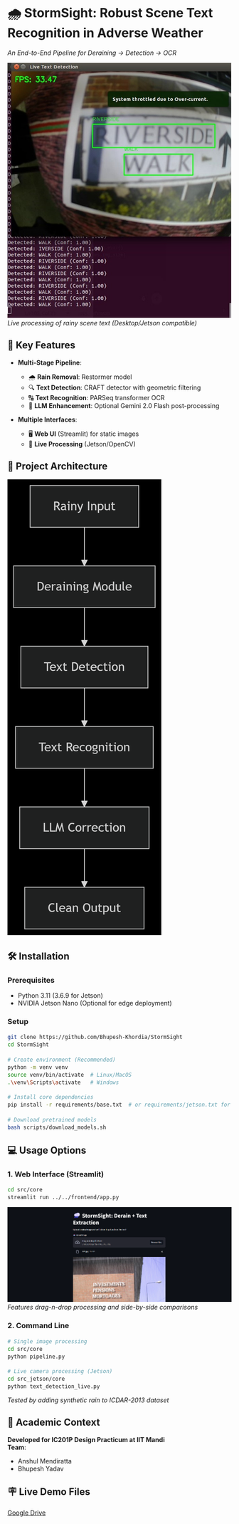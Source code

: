 # 🌧️ StormSight: Robust Scene Text Recognition in Adverse Weather  
*An End-to-End Pipeline for Deraining → Detection → OCR*  

![StormSight Demo](assets/demo.jpeg)  
*Live processing of rainy scene text (Desktop/Jetson compatible)*  

## 🚀 Key Features  
- **Multi-Stage Pipeline**:  
  - 🌧️ **Rain Removal**: Restormer model
  - 🔍 **Text Detection**: CRAFT detector with geometric filtering  
  - 🔠 **Text Recognition**: PARSeq transformer OCR  
  - 🤖 **LLM Enhancement**: Optional Gemini 2.0 Flash post-processing  

- **Multiple Interfaces**:  
  - 🖥️ **Web UI** (Streamlit) for static images  
  - 🎥 **Live Processing** (Jetson/OpenCV)  

## 📂 Project Architecture  
![StormSight Architecture](assets/architecture.png)  

## 🛠️ Installation  

### Prerequisites  
- Python 3.11 (3.6.9 for Jetson)  
- NVIDIA Jetson Nano (Optional for edge deployment)  

### Setup  
```bash
git clone https://github.com/Bhupesh-Khordia/StormSight
cd StormSight

# Create environment (Recommended)
python -m venv venv
source venv/bin/activate  # Linux/MacOS
.\venv\Scripts\activate   # Windows

# Install core dependencies
pip install -r requirements/base.txt  # or requirements/jetson.txt for edge devices

# Download pretrained models
bash scripts/download_models.sh
```

## 💻 Usage Options  

### 1. Web Interface (Streamlit)  
```bash
cd src/core
streamlit run ../../frontend/app.py
```
![Web Interface](assets/web-ui.png)  
*Features drag-n-drop processing and side-by-side comparisons*

### 2. Command Line  
```bash
# Single image processing
cd src/core
python pipeline.py

# Live camera processing (Jetson)
cd src_jetson/core
python text_detection_live.py
```

*Tested by adding synthetic rain to ICDAR-2013 dataset*

## 📝 Academic Context  
**Developed for IC201P Design Practicum at IIT Mandi**  
**Team**:  
- Anshul Mendiratta  
- Bhupesh Yadav

## 🪧 Live Demo Files

[Google Drive](https://drive.google.com/drive/folders/14apHj84OAeWBcsNb2uSnvOpGAQiSjnaE)
